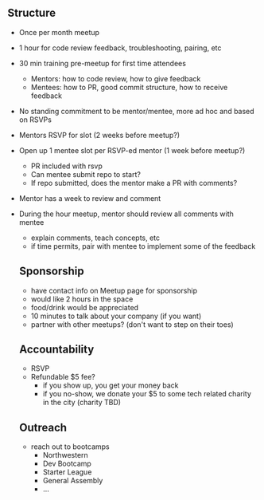 ## Structure
- Once per month meetup
- 1 hour for code review feedback, troubleshooting, pairing, etc
- 30 min training pre-meetup for first time attendees
  - Mentors: how to code review, how to give feedback
  - Mentees: how to PR, good commit structure, how to receive feedback
- No standing commitment to be mentor/mentee, more ad hoc and based on RSVPs
- Mentors RSVP for slot (2 weeks before meetup?)
- Open up 1 mentee slot per RSVP-ed mentor (1 week before meetup?)
  - PR included with rsvp
  - Can mentee submit repo to start?
  - If repo submitted, does the mentor make a PR with comments?
- Mentor has a week to review and comment
- During the hour meetup, mentor should review all comments with mentee
  - explain comments, teach concepts, etc
  - if time permits, pair with mentee to implement some of the feedback
  
  ## Sponsorship
  - have contact info on Meetup page for sponsorship
  - would like 2 hours in the space
  - food/drink would be appreciated
  - 10 minutes to talk about your company (if you want)
  - partner with other meetups? (don't want to step on their toes)
  
  ## Accountability
  - RSVP
  - Refundable $5 fee?
    - if you show up, you get your money back
    - if you no-show, we donate your $5 to some tech related charity in the city (charity TBD)
    
  ## Outreach
  - reach out to bootcamps
    - Northwestern
    - Dev Bootcamp
    - Starter League
    - General Assembly
    - ...
    
